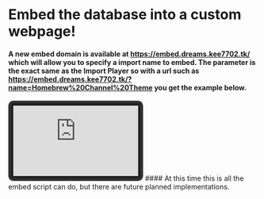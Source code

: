 # Embed the database into a custom webpage!
#### A new embed domain is available at https://embed.dreams.kee7702.tk/ which will allow you to specify a import name to embed. The parameter is the exact same as the Import Player so with a url such as https://embed.dreams.kee7702.tk/?name=Homebrew%20Channel%20Theme you get the example below.
<iframe src="https://embed.dreams.kee7702.tk/?name=Homebrew%20Channel%20Theme" style="border:none;width: 50%;aspect-ratio: 16/9;border-radius: 10px;padding: 5px;background: #222;border-color: #333;border-width: 5px;border-style: solid;"></iframe>
#### At this time this is all the embed script can do, but there are future planned implementations.
